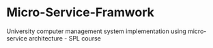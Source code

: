 # Micro-Service-Framwork
University computer management system implementation using micro-service architecture - SPL course
